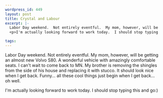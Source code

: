 ```yaml
--- 
wordpress_id: 449
layout: post
title: Crystal and Labour
excerpt: |-
  Labor Day weekend.  Not entirely eventful.  My mom, however, will be getting an almost new Volvo S80.  A wonderful vehicle with amazingly comfortable seats.  I can't wait to come back to MN.  My brother is removing the shingles from the side of his house and replacing it with stucco.  It should look nice when I get back.  Funny... all these cool things just begin when I get back... oh well.
  <p>I'm actually looking forward to work today.  I should stop typing this and go:)</p>

tags: 
---
```


Labor Day weekend.  Not entirely eventful.  My mom, however, will be getting an almost new Volvo S80.  A wonderful vehicle with amazingly comfortable seats.  I can't wait to come back to MN.  My brother is removing the shingles from the side of his house and replacing it with stucco.  It should look nice when I get back.  Funny... all these cool things just begin when I get back... oh well.
<p>I'm actually looking forward to work today.  I should stop typing this and go:)</p>
